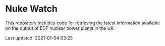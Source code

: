 # Nuke Watch

This repository includes code for retrieving the latest information available on the output of EDF nuclear power plants in the UK.

Last updated: 2021-01-04 03:23